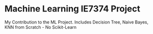 # Machine Learning IE7374 Project
My Contribution to the ML Project.
Includes Decision Tree, Naive Bayes, KNN from Scratch - No Scikit-Learn

